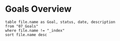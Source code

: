 # Goals Overview

```dataview
table file.name as Goal, status, date, description
from "07_Goals"
where file.name != "_index"
sort file.name desc
```
